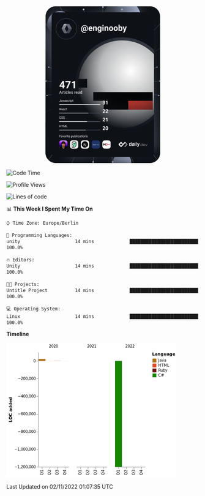 <p align="center">
<a href="https://app.daily.dev/enginooby"><img src="devcard.svg" width="300" alt="enginooby's Dev Card"/></a>
</p>

<!--START_SECTION:waka-->
![Code Time](http://img.shields.io/badge/Code%20Time-110%20hrs%2013%20mins-blue)

![Profile Views](http://img.shields.io/badge/Profile%20Views-0-blue)

![Lines of code](https://img.shields.io/badge/From%20Hello%20World%20I%27ve%20Written--1%20Million%20lines%20of%20code-blue)

📊 **This Week I Spent My Time On** 

```text
⌚︎ Time Zone: Europe/Berlin

💬 Programming Languages: 
unity                    14 mins             █████████████████████████   100.0%

🔥 Editors: 
Unity                    14 mins             █████████████████████████   100.0%

🐱‍💻 Projects: 
Untitle Project          14 mins             █████████████████████████   100.0%

💻 Operating System: 
Linux                    14 mins             █████████████████████████   100.0%

```

**Timeline**

![Chart not found](https://raw.githubusercontent.com/enginooby/enginooby/main/charts/bar_graph.png) 


 Last Updated on 02/11/2022 01:07:35 UTC
<!--END_SECTION:waka-->
